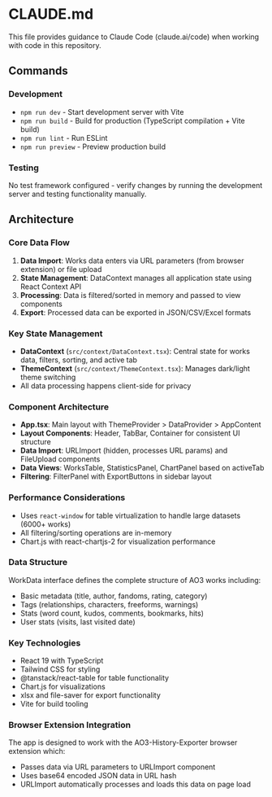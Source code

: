 # CLAUDE.md

This file provides guidance to Claude Code (claude.ai/code) when working with code in this repository.

## Commands

### Development
- `npm run dev` - Start development server with Vite
- `npm run build` - Build for production (TypeScript compilation + Vite build)
- `npm run lint` - Run ESLint
- `npm run preview` - Preview production build

### Testing
No test framework configured - verify changes by running the development server and testing functionality manually.

## Architecture

### Core Data Flow
1. **Data Import**: Works data enters via URL parameters (from browser extension) or file upload
2. **State Management**: DataContext manages all application state using React Context API
3. **Processing**: Data is filtered/sorted in memory and passed to view components
4. **Export**: Processed data can be exported in JSON/CSV/Excel formats

### Key State Management
- **DataContext** (`src/context/DataContext.tsx`): Central state for works data, filters, sorting, and active tab
- **ThemeContext** (`src/context/ThemeContext.tsx`): Manages dark/light theme switching
- All data processing happens client-side for privacy

### Component Architecture
- **App.tsx**: Main layout with ThemeProvider > DataProvider > AppContent
- **Layout Components**: Header, TabBar, Container for consistent UI structure
- **Data Import**: URLImport (hidden, processes URL params) and FileUpload components
- **Data Views**: WorksTable, StatisticsPanel, ChartPanel based on activeTab
- **Filtering**: FilterPanel with ExportButtons in sidebar layout

### Performance Considerations
- Uses `react-window` for table virtualization to handle large datasets (6000+ works)
- All filtering/sorting operations are in-memory
- Chart.js with react-chartjs-2 for visualization performance

### Data Structure
WorkData interface defines the complete structure of AO3 works including:
- Basic metadata (title, author, fandoms, rating, category)
- Tags (relationships, characters, freeforms, warnings)
- Stats (word count, kudos, comments, bookmarks, hits)
- User stats (visits, last visited date)

### Key Technologies
- React 19 with TypeScript
- Tailwind CSS for styling
- @tanstack/react-table for table functionality
- Chart.js for visualizations
- xlsx and file-saver for export functionality
- Vite for build tooling

### Browser Extension Integration
The app is designed to work with the AO3-History-Exporter browser extension which:
- Passes data via URL parameters to URLImport component
- Uses base64 encoded JSON data in URL hash
- URLImport automatically processes and loads this data on page load
